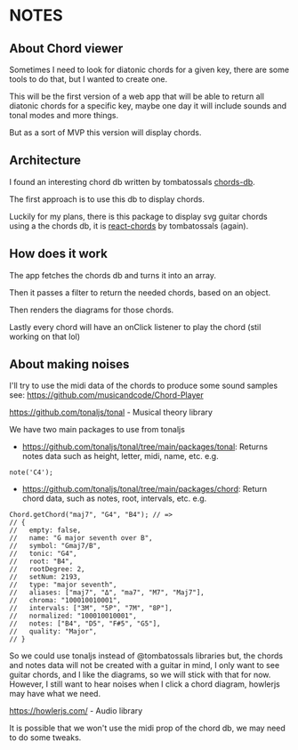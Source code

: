 # NOTES
## About Chord viewer

Sometimes I need to look for diatonic chords for a given key, there are some tools to do that, but I wanted to create one.

This will be the first version of a web app that will be able to return all diatonic chords for a specific key, maybe one day it will include sounds and tonal modes and more things.

But as a sort of MVP this version will display chords.

## Architecture

I found an interesting chord db written by tombatossals [chords-db](https://github.com/tombatossals/chords-db).

The first approach is to use this db to display chords.

Luckily for my plans, there is this package to display svg guitar chords using a the chords db, it is [react-chords](https://github.com/tombatossals/react-chords) by tombatossals (again).

## How does it work
The app fetches the chords db and turns it into an array.

Then it passes a filter to return the needed chords, based on an object.

Then renders the diagrams for those chords.

Lastly every chord will have an onClick listener to play the chord (stil working on that lol)

## About making noises
I'll try to use the midi data of the chords to produce some sound samples see: 
https://github.com/musicandcode/Chord-Player

https://github.com/tonaljs/tonal - Musical theory library

We have two main packages to use from tonaljs

* https://github.com/tonaljs/tonal/tree/main/packages/tonal: Returns notes data such as height, letter, midi, name, etc. e.g.

```  
note('C4');
```

* https://github.com/tonaljs/tonal/tree/main/packages/chord: Return chord data, such as notes, root, intervals, etc. e.g.

``` 
Chord.getChord("maj7", "G4", "B4"); // =>
// {
//   empty: false,
//   name: "G major seventh over B",
//   symbol: "Gmaj7/B",
//   tonic: "G4",
//   root: "B4",
//   rootDegree: 2,
//   setNum: 2193,
//   type: "major seventh",
//   aliases: ["maj7", "Δ", "ma7", "M7", "Maj7"],
//   chroma: "100010010001",
//   intervals: ["3M", "5P", "7M", "8P"],
//   normalized: "100010010001",
//   notes: ["B4", "D5", "F#5", "G5"],
//   quality: "Major",
// }
```

So we could use tonaljs instead of @tombatossals libraries but, the chords and notes data will not be created with a guitar in mind, I only want to see guitar chords, and I like the diagrams, so we will stick with that for now. However, I still want to hear noises when I click a chord diagram, howlerjs may have what we need. 

https://howlerjs.com/ - Audio library

It is possible that we won't use the midi prop of the chord db, we may need to do some tweaks.